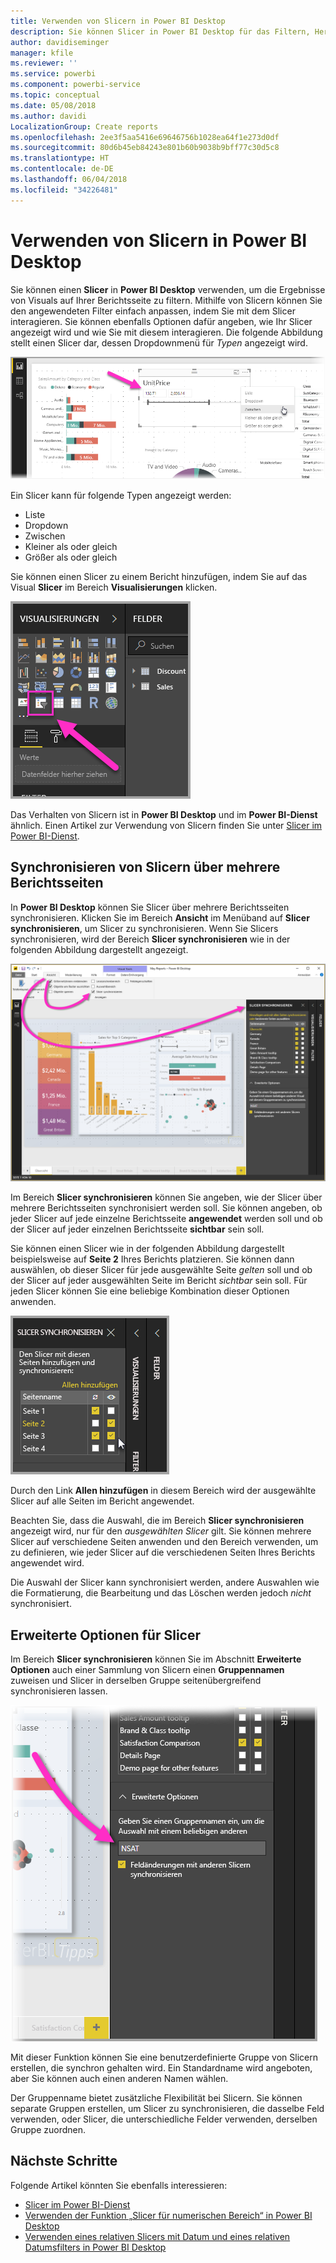 ```yaml
---
title: Verwenden von Slicern in Power BI Desktop
description: Sie können Slicer in Power BI Desktop für das Filtern, Hervorheben und Anpassen von Berichten verwenden.
author: davidiseminger
manager: kfile
ms.reviewer: ''
ms.service: powerbi
ms.component: powerbi-service
ms.topic: conceptual
ms.date: 05/08/2018
ms.author: davidi
LocalizationGroup: Create reports
ms.openlocfilehash: 2ee3f5aa5416e69646756b1028ea64f1e273d0df
ms.sourcegitcommit: 80d6b45eb84243e801b60b9038b9bff77c30d5c8
ms.translationtype: HT
ms.contentlocale: de-DE
ms.lasthandoff: 06/04/2018
ms.locfileid: "34226481"
---
```

# <a name="using-slicers-power-bi-desktop"></a>Verwenden von Slicern in Power BI Desktop

Sie können einen **Slicer** in **Power BI Desktop** verwenden, um die Ergebnisse von Visuals auf Ihrer Berichtsseite zu filtern. Mithilfe von Slicern können Sie den angewendeten Filter einfach anpassen, indem Sie mit dem Slicer interagieren. Sie können ebenfalls Optionen dafür angeben, wie Ihr Slicer angezeigt wird und wie Sie mit diesem interagieren. Die folgende Abbildung stellt einen Slicer dar, dessen Dropdownmenü für *Typen* angezeigt wird. 

![Slicer in Desktop](media/desktop-slicers/desktop-slicers_01.png)

Ein Slicer kann für folgende Typen angezeigt werden:

* Liste
* Dropdown
* Zwischen
* Kleiner als oder gleich
* Größer als oder gleich

Sie können einen Slicer zu einem Bericht hinzufügen, indem Sie auf das Visual **Slicer** im Bereich **Visualisierungen** klicken.

![der Visualtyp „Slicer“](media/desktop-slicers/desktop-slicers_02.png)

Das Verhalten von Slicern ist in **Power BI Desktop** und im **Power BI-Dienst** ähnlich. Einen Artikel zur Verwendung von Slicern finden Sie unter [Slicer im Power BI-Dienst](power-bi-visualization-slicers.md).

## <a name="synchronize-slicers-across-report-pages"></a>Synchronisieren von Slicern über mehrere Berichtsseiten

In **Power BI Desktop** können Sie Slicer über mehrere Berichtsseiten synchronisieren. Klicken Sie im Bereich **Ansicht** im Menüband auf **Slicer synchronisieren**, um Slicer zu synchronisieren. Wenn Sie Slicers synchronisieren, wird der Bereich **Slicer synchronisieren** wie in der folgenden Abbildung dargestellt angezeigt.

![Bereich „Slicer synchronisieren“ anzeigen](media/desktop-slicers/desktop-slicers_03.png)

Im Bereich **Slicer synchronisieren** können Sie angeben, wie der Slicer über mehrere Berichtsseiten synchronisiert werden soll. Sie können angeben, ob jeder Slicer auf jede einzelne Berichtsseite **angewendet** werden soll und ob der Slicer auf jeder einzelnen Berichtsseite **sichtbar** sein soll.

Sie können einen Slicer wie in der folgenden Abbildung dargestellt beispielsweise auf **Seite 2** Ihres Berichts platzieren. Sie können dann auswählen, ob dieser Slicer für jede ausgewählte Seite *gelten* soll und ob der Slicer auf jeder ausgewählten Seite im Bericht *sichtbar* sein soll. Für jeden Slicer können Sie eine beliebige Kombination dieser Optionen anwenden. 

![Slicer synchronisieren](media/desktop-slicers/desktop-slicers_04.png)

Durch den Link **Allen hinzufügen** in diesem Bereich wird der ausgewählte Slicer auf alle Seiten im Bericht angewendet.


Beachten Sie, dass die Auswahl, die im Bereich **Slicer synchronisieren** angezeigt wird, nur für den *ausgewählten Slicer* gilt. Sie können mehrere Slicer auf verschiedene Seiten anwenden und den Bereich verwenden, um zu definieren, wie jeder Slicer auf die verschiedenen Seiten Ihres Berichts angewendet wird. 

Die Auswahl der Slicer kann synchronisiert werden, andere Auswahlen wie die Formatierung, die Bearbeitung und das Löschen werden jedoch *nicht* synchronisiert. 

## <a name="advanced-options-for-slicers"></a>Erweiterte Optionen für Slicer

Im Bereich **Slicer synchronisieren** können Sie im Abschnitt **Erweiterte Optionen** auch einer Sammlung von Slicern einen **Gruppennamen** zuweisen und Slicer in derselben Gruppe seitenübergreifend synchronisieren lassen. 

![Gruppenname für Slicer](media/desktop-slicers/desktop-slicers_05.png)

Mit dieser Funktion können Sie eine benutzerdefinierte Gruppe von Slicern erstellen, die synchron gehalten wird. Ein Standardname wird angeboten, aber Sie können auch einen anderen Namen wählen. 

Der Gruppenname bietet zusätzliche Flexibilität bei Slicern. Sie können separate Gruppen erstellen, um Slicer zu synchronisieren, die dasselbe Feld verwenden, oder Slicer, die unterschiedliche Felder verwenden, derselben Gruppe zuordnen. 


## <a name="next-steps"></a>Nächste Schritte

Folgende Artikel könnten Sie ebenfalls interessieren:

* [Slicer im Power BI-Dienst](power-bi-visualization-slicers.md)
* [Verwenden der Funktion „Slicer für numerischen Bereich“ in Power BI Desktop](desktop-slicer-numeric-range.md)
* [Verwenden eines relativen Slicers mit Datum und eines relativen Datumsfilters in Power BI Desktop](desktop-slicer-filter-date-range.md)

